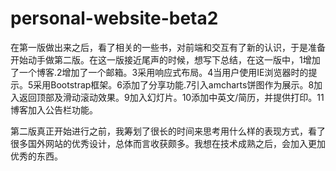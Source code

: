 personal-website-beta2
======================

在第一版做出来之后，看了相关的一些书，对前端和交互有了新的认识，于是准备开始动手做第二版。在这一版接近尾声的时候，想写下总结，在这一版中，1增加了一个博客.2增加了一个邮箱。3采用响应式布局。4当用户使用IE浏览器时的提示。5采用Bootstrap框架。6添加了分享功能.7引入amcharts饼图作为展示。8加入返回顶部及滑动滚动效果。9加入幻灯片。10添加中英文/简历，并提供打印。11博客加入公告栏功能。

第二版真正开始进行之前，我筹划了很长的时间来思考用什么样的表现方式，看了很多国外网站的优秀设计，总体而言收获颇多。我想在技术成熟之后，会加入更加优秀的东西。
